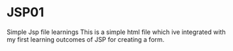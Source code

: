# JSP01
Simple Jsp file learnings
This is a simple html file which ive integrated with my first learning outcomes of JSP for creating a form.
